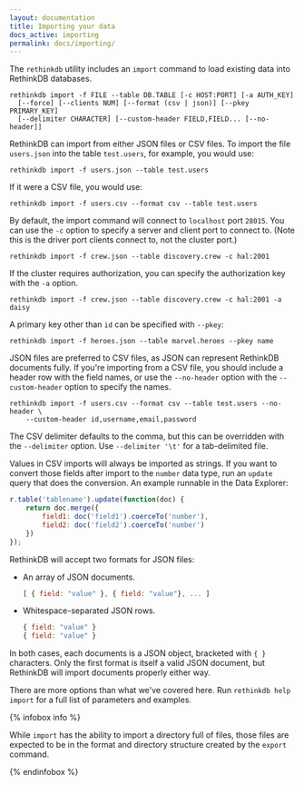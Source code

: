 ```yaml
---
layout: documentation
title: Importing your data
docs_active: importing
permalink: docs/importing/
---
```


The `rethinkdb` utility includes an `import` command to load existing data into RethinkDB databases.

    rethinkdb import -f FILE --table DB.TABLE [-c HOST:PORT] [-a AUTH_KEY]
      [--force] [--clients NUM] [--format (csv | json)] [--pkey PRIMARY_KEY]
      [--delimiter CHARACTER] [--custom-header FIELD,FIELD... [--no-header]]

RethinkDB can import from either JSON files or CSV files. To import the file `users.json` into the table `test.users`, for example, you would use:

    rethinkdb import -f users.json --table test.users

If it were a CSV file, you would use:

    rethinkdb import -f users.csv --format csv --table test.users

By default, the import command will connect to `localhost` port `28015`. You can use the `-c` option to specify a server and client port to connect to. (Note this is the driver port clients connect to, not the cluster port.)

    rethinkdb import -f crew.json --table discovery.crew -c hal:2001

If the cluster requires authorization, you can specify the authorization key with the `-a` option.

    rethinkdb import -f crew.json --table discovery.crew -c hal:2001 -a daisy

A primary key other than `id` can be specified with `--pkey`:

    rethinkdb import -f heroes.json --table marvel.heroes --pkey name

JSON files are preferred to CSV files, as JSON can represent RethinkDB documents fully. If you're importing from a CSV file, you should include a header row with the field names, or use the `--no-header` option with the `--custom-header` option to specify the names.

    rethinkdb import -f users.csv --format csv --table test.users --no-header \
        --custom-header id,username,email,password

The CSV delimiter defaults to the comma, but this can be overridden with the `--delimiter` option. Use `--delimiter '\t'` for a tab-delimited file.

Values in CSV imports will always be imported as strings. If you want to convert those fields after import to the `number` data type, run an `update` query that does the conversion. An example runnable in the Data Explorer:

```js
r.table('tablename').update(function(doc) {
    return doc.merge({
        field1: doc('field1').coerceTo('number'),
        field2: doc('field2').coerceTo('number')
    })
});
```

RethinkDB will accept two formats for JSON files:

* An array of JSON documents.

    ```js
    [ { field: "value" }, { field: "value"}, ... ]
    ```

* Whitespace-separated JSON rows.

    ```js
    { field: "value" }
    { field: "value" }
    ```

In both cases, each documents is a JSON object, bracketed with `{ }` characters. Only the first format is itself a valid JSON document, but RethinkDB will import documents properly either way.

There are more options than what we've covered here. Run `rethinkdb help import` for a full list of parameters and examples.

{% infobox info %}

While `import` has the ability to import a directory full of files, those files are expected to be in the format and directory structure created by the `export` command.

{% endinfobox %}
